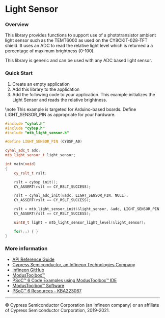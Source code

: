 # Light Sensor

### Overview

This library provides functions to support use of a phototransistor ambient light sensor such as the TEMT6000 as used on the CY8CKIT-028-TFT shield. It uses an ADC to read the relative light level which is returned a a percentage of maximum brightness (0-100).

This library is generic and can be used with any ADC based light sensor.

### Quick Start
1. Create an empty application
2. Add this library to the application
3. Add the following code to your application. This example initializes the Light Sensor and reads the relative brightness.

\note This example is targeted for Arduino-based boards.  Define LIGHT_SENSOR_PIN as appropriate for your hardware.

```cpp
#include "cyhal.h"
#include "cybsp.h"
#include "mtb_light_sensor.h"

#define LIGHT_SENSOR_PIN (CYBSP_A0)

cyhal_adc_t adc;
mtb_light_sensor_t light_sensor;

int main(void)
{
    cy_rslt_t rslt;

    rslt = cybsp_init();
    CY_ASSERT(rslt == CY_RSLT_SUCCESS);

    rslt = cyhal_adc_init(&adc, LIGHT_SENSOR_PIN, NULL);
    CY_ASSERT(rslt == CY_RSLT_SUCCESS);

    rslt = mtb_light_sensor_init(&light_sensor, &adc, LIGHT_SENSOR_PIN);
    CY_ASSERT(rslt == CY_RSLT_SUCCESS);

    uint8_t light = mtb_light_sensor_light_level(&light_sensor);

    for(;;) { }
}
```

### More information

* [API Reference Guide](https://infineon.github.io/light-sensor/html/index.html)
* [Cypress Semiconductor, an Infineon Technologies Company](http://www.cypress.com)
* [Infineon GitHub](https://github.com/infineon)
* [ModusToolbox™](https://www.cypress.com/products/modustoolbox-software-environment)
* [PSoC™ 6 Code Examples using ModusToolbox™ IDE](https://github.com/infineon/Code-Examples-for-ModusToolbox-Software)
* [ModusToolbox™ Software](https://github.com/Infineon/modustoolbox-software)
* [PSoC™ 6 Resources - KBA223067](https://community.cypress.com/docs/DOC-14644)

---
© Cypress Semiconductor Corporation (an Infineon company) or an affiliate of Cypress Semiconductor Corporation, 2019-2021.
